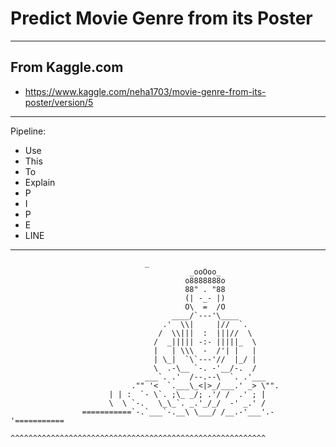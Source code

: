 # Predict Movie Genre from its Poster


---


## From Kaggle.com
  * https://www.kaggle.com/neha1703/movie-genre-from-its-poster/version/5


---


Pipeline:
  * Use
  * This
  * To
  * Explain
  * P
  * I
  * P
  * E
  * LINE



---

			      				  _
			                                _ooOoo_
			                               o8888888o
			                               88" . "88
			                               (| -_- |)
			                               O\  =  /O
			                            ____/`---'\____
			                          .'  \\|     |//  `.
			                         /  \\|||  :  |||//  \
			                        /  _||||| -:- |||||_  \
			                        |   | \\\  -  /'| |   |
			                        | \_|  `\`---'//  |_/ |
			                        \  .-\__ `-. -'__/-.  /
			                      ___`. .'  /--.--\  `. .'___
			                   ."" '<  `.___\_<|>_/___.' _> \"".
			         	  | | :  `- \`. ;\_ _/; .'/ /  .' ; |
			      		  \  \ `-.   \_\_`. _.'_/_/  -' _.' / 
			      	===========`-.`___`-.__\ \___/ /__.-'___'.-'===========
			        ^^^^^^^^^^^^^^^^^^^^^^^^^^^^^^^^^^^^^^^^^^^^^^^^^^^^^^^^^